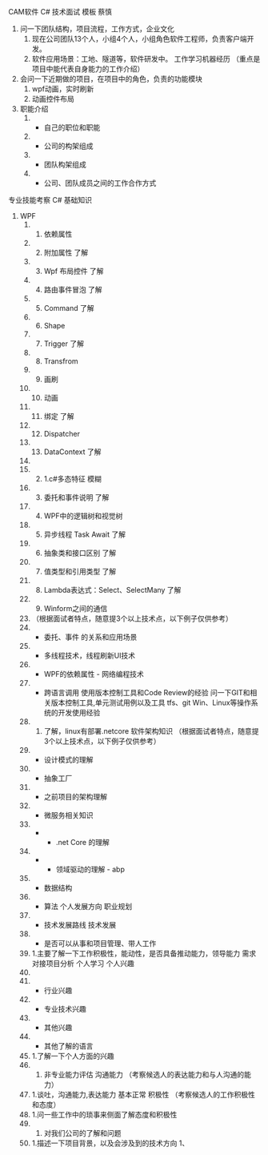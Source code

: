 CAM软件 C# 技术面试 模板 蔡慎 

1. 问一下团队结构，项目流程，工作方式，企业文化 
	1. 现在公司团队13个人，小组4个人，小组角色软件工程师，负责客户端开发。
	2. 软件应用场景：工地、隧道等，软件研发中。 工作学习机器经历 （重点是项目中能代表自身能力的工作介绍） 
2. 会问一下近期做的项目，在项目中的角色，负责的功能模块 
	1. wpf动画，实时刷新 
	2. 动画控件布局 
3. 职能介绍 
	1. - 自己的职位和职能 
	2. - 公司的构架组成 
	3. - 团队构架组成 
	4. - 公司、团队成员之间的工作合作方式 

专业技能考察 C# 基础知识 
1. WPF 
	1. 1. 依赖属性 
	2. 2. 附加属性 了解 
	3. 3. Wpf 布局控件 了解 
	4. 4. 路由事件冒泡 了解 
	5. 5. Command 了解 
	6. 6. Shape 
	7. 7. Trigger 了解 
	8. 8. Transfrom 
	9. 9. 画刷 
	10. 10. 动画 
	11. 11. 绑定 了解 
	12. 12. Dispatcher 
	13. 13. DataContext 了解 
	14. 
	15. 2. 1.c#多态特征 模糊 
	16. 3. 委托和事件说明 了解 
	17. 4. WPF中的逻辑树和视觉树 
	18. 5. 异步线程 Task Await 了解 
	19. 6. 抽象类和接口区别 了解 
	20. 7. 值类型和引用类型 了解 
	21. 8. Lambda表达式：Select、SelectMany 了解 
	22. 9. Winform之间的通信 
	23. （根据面试者特点，随意提3个以上技术点，以下例子仅供参考） 
	24. - 委托、事件 的关系和应用场景 
	25. - 多线程技术，线程刷新UI技术 
	26. - WPF的依赖属性 - 网络编程技术 
	27. - 跨语言调用 使用版本控制工具和Code Review的经验 问一下GIT和相关版本控制工具,单元测试用例以及工具 tfs、git Win、Linux等操作系统的开发使用经验 
	28. 1. 了解，linux有部署.netcore 软件架构知识 （根据面试者特点，随意提3个以上技术点，以下例子仅供参考） 
	29. - 设计模式的理解 
	30. - 抽象工厂 
	31. - 之前项目的架构理解 
	32. - 微服务相关知识 
	33. - - .net Core 的理解 
	34. - - 领域驱动的理解 - abp 
	35. - 数据结构 
	36. - 算法 个人发展方向 职业规划 
	37. - 技术发展路线 技术发展 
	38. - 是否可以从事和项目管理、带人工作 
	39. 1.主要了解一下工作积极性，能动性，是否具备推动能力，领导能力 需求对接项目分析 个人学习 个人兴趣 
	40. 
	41. - 行业兴趣 
	42. - 专业技术兴趣 
	43. - 其他兴趣 
	44. - 其他了解的语言 
	45. 1.了解一下个人方面的兴趣 
	46. 1. 非专业能力评估 沟通能力 （考察候选人的表达能力和与人沟通的能力） 
	47. 1.谈吐，沟通能力,表达能力 基本正常 积极性 （考察候选人的工作积极性和态度） 
	48. 1.问一些工作中的琐事来侧面了解态度和积极性 
	49. 1. 对我们公司的了解和问题 
	50. 1.描述一下项目背景，以及会涉及到的技术方向 1、
